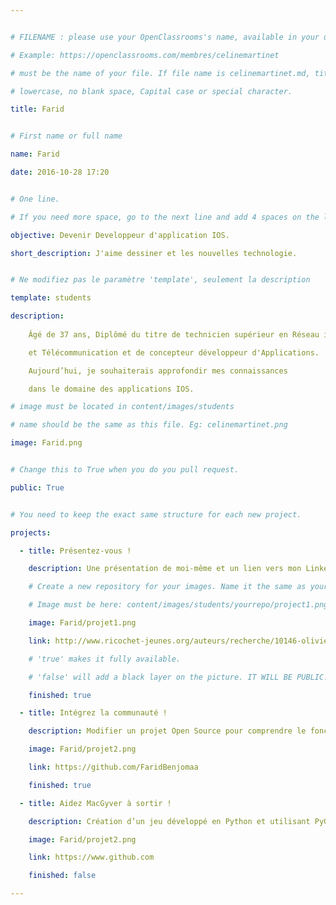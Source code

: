 ```yaml
---


# FILENAME : please use your OpenClassrooms's name, available in your url.

# Example: https://openclassrooms.com/membres/celinemartinet

# must be the name of your file. If file name is celinemartinet.md, title is celinemartinet.

# lowercase, no blank space, Capital case or special character.

title: Farid


# First name or full name

name: Farid

date: 2016-10-28 17:20


# One line.

# If you need more space, go to the next line and add 4 spaces on the left, as in 'description'.

objective: Devenir Developpeur d'application IOS.

short_description: J'aime dessiner et les nouvelles technologie.


# Ne modifiez pas le paramètre 'template', seulement la description

template: students

description:
    
    Âgé de 37 ans, Diplômé du titre de technicien supérieur en Réseau informatique 

    et Télécommunication et de concepteur développeur d'Applications.

    Aujourd’hui, je souhaiterais approfondir mes connaissances  

    dans le domaine des applications IOS.

# image must be located in content/images/students

# name should be the same as this file. Eg: celinemartinet.png

image: Farid.png


# Change this to True when you do you pull request.

public: True


# You need to keep the exact same structure for each new project.

projects:

  - title: Présentez-vous !

    description: Une présentation de moi-même et un lien vers mon LinkedIn.

    # Create a new repository for your images. Name it the same as your nickname and profile picture.

    # Image must be here: content/images/students/yourrepo/project1.png

    image: Farid/projet1.png

    link: http://www.ricochet-jeunes.org/auteurs/recherche/10146-olivier-vogel

    # 'true' makes it fully available.

    # 'false' will add a black layer on the picture. IT WILL BE PUBLIC!

    finished: true

  - title: Intégrez la communauté !

    description: Modifier un projet Open Source pour comprendre le fonctionnement de Git, Github et des pull requests. 

    image: Farid/projet2.png

    link: https://github.com/FaridBenjomaa

    finished: true

  - title: Aidez MacGyver à sortir !

    description: Création d’un jeu développé en Python et utilisant PyGame.

    image: Farid/projet2.png

    link: https://www.github.com

    finished: false

---
```

